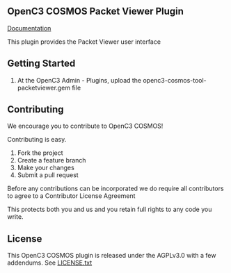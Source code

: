 ## OpenC3 COSMOS Packet Viewer Plugin

[Documentation](https://openc3.com)

This plugin provides the Packet Viewer user interface

## Getting Started

1.  At the OpenC3 Admin - Plugins, upload the openc3-cosmos-tool-packetviewer.gem file

## Contributing

We encourage you to contribute to OpenC3 COSMOS!

Contributing is easy.

1. Fork the project
2. Create a feature branch
3. Make your changes
4. Submit a pull request

Before any contributions can be incorporated we do require all contributors to agree to a Contributor License Agreement

This protects both you and us and you retain full rights to any code you write.

## License

This OpenC3 COSMOS plugin is released under the AGPLv3.0 with a few addendums. See [LICENSE.txt](LICENSE.txt)
